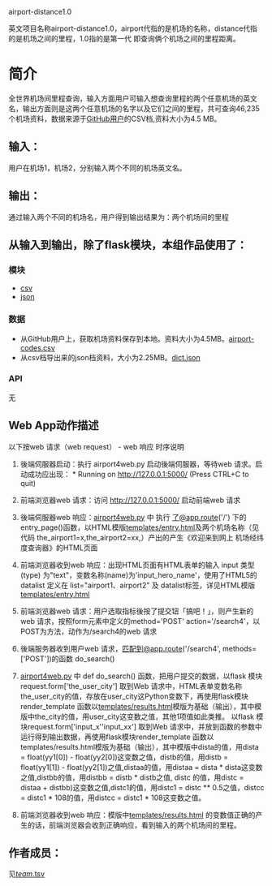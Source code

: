 airport-distance1.0

英文项目名称airport-distance1.0，airport代指的是机场的名称，distance代指的是机场之间的里程，1.0指的是第一代
即查询俩个机场之间的里程距离。

# 简介 
全世界机场间里程查询，输入方面用户可输入想查询里程的两个任意机场的英文名，输出方面则是这两个任意机场的名字以及它们之间的里程，共可查询46,235个机场资料，数据来源于[GitHub用户](https://github.com/minxur/airport-codes/blob/master/data/airport-codes.csv)的CSV档,资料大小为4.5 MB。




## 输入：
用户在机场1，机场2，分别输入两个不同的机场英文名。
## 输出：
通过输入两个不同的机场名，用户得到输出结果为：两个机场间的里程
## 从输入到输出，除了flask模块，本组作品使用了：
### 模块
* [csv](http://www.cnblogs.com/nisen/p/6155492.html)
* [json](http://www.runoob.com/json/json-tutorial.html)
### 数据
* 从GitHub用户上，获取机场资料保存到本地。资料大小为4.5MB。[airport-codes.csv](https://github.com/Ach3oh/nfu_newmedia_python/blob/master/airport-distance1.0/airport-codes.csv)
* 从csv档导出来的json档资料，大小为2.25MB。[dict.json](https://github.com/Ach3oh/nfu_newmedia_python/blob/master/airport-distance1.0/dict.json)
### API
无
## Web App动作描述

以下按web 请求（web request） - web 响应 时序说明

1. 後端伺服器启动：执行 airport4web.py 启动後端伺服器，等待web 请求。启动成功应出现：  * Running on http://127.0.0.1:5000/ (Press CTRL+C to quit)

2. 前端浏览器web 请求：访问 http://127.0.0.1:5000/ 启动前端web 请求

3. 後端伺服器web 响应：[airport4web.py](airport4web.py) 中 执行 了@app.route('/') 下的 entry_page()函数，以HTML模版[templates/entry.html](templates/entry.html)及两个机场名称（见代码 the_airport1=x,the_airport2=xx,）产出的产生《欢迎来到网上 机场经纬度查询器》的HTML页面

4. 前端浏览器收到web 响应：出现HTML页面有HTML表单的输入 input 类型(type) 为"text"，变数名称(name)为'input_hero_name'，使用了HTML5的datalist 定义在 list="airport1、airport2" 及 datalist标签，详见HTML模版[templates/entry.html](templates/entry.html)

5. 前端浏览器web 请求：用户选取指标後按了提交钮「搞吧！」，则产生新的web 请求，按照form元素中定义的method='POST' action='/search4'，以POST为方法，动作为/search4的web 请求

6. 後端服务器收到用户web 请求，匹配到@app.route('/search4', methods=['POST'])的函数 do_search() 

7. [airport4web.py](airport4web.py) 中 def do_search() 函数，把用户提交的数据，以flask 模块request.form['the_user_city']	取到Web 请求中，HTML表单变数名称the_user_city的值，存放在user_city这Python变数下，再使用flask模块render_template 函数以[templates/results.html](templates/results.html)模版为基础（输出），其中模版中the_city的值，用user_city这变数之值，其他1项值如此类推。
以flask 模块request.form['input_x''input_xx']	取到Web 请求中，并放到函数的参数中运行得到输出数据，再使用flask模块render_template 函数以templates/results.html模版为基础（输出），其中模版中dista的值，用dista = float(yy1[0]) - float(yy2[0])这变数之值，distb的值，用distb = float(yy1[1]) - float(yy2[1])之值,distaa的值，用distaa = dista * dista这变数之值,distbb的值，用distbb = distb * distb之值, distc 的值，用distc = distaa + distbb)这变数之值,distc1的值，用distc1 = distc ** 0.5之值，distcc = distc1 * 108的值，用distcc = distc1 * 108这变数之值。

8. 前端浏览器收到web 响应：模版中[templates/results.html](templates/results.html) 的变数值正确的产生的话，前端浏览器会收到正确响应，看到输入的两个机场间的里程。

## 作者成员：
见[_team_.tsv](_team_/_team_.tsv)    
  
